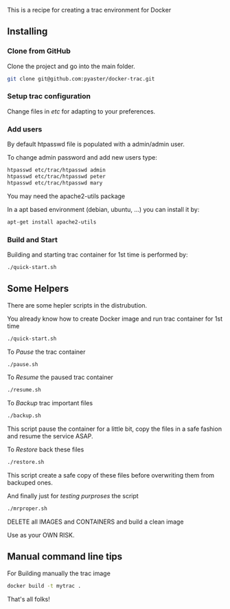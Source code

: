 This is a recipe for creating a trac environment for Docker

## Installing

### Clone from GitHub

Clone the project and go into the main folder.

```bash
git clone git@github.com:pyaster/docker-trac.git
```

### Setup trac configuration

Change files in *etc* for adapting to your preferences. 

### Add users

By default htpasswd file is populated with a admin/admin user.

To change admin password and add new users type:

```bash
htpasswd etc/trac/htpasswd admin
htpasswd etc/trac/htpasswd peter
htpasswd etc/trac/htpasswd mary
```

You may need the apache2-utils package

In a apt based environment (debian, ubuntu, ...) you can install it by:

```bash
apt-get install apache2-utils
```

### Build and Start

Building and starting trac container for 1st time is performed by:

```bash
./quick-start.sh 
```

## Some Helpers

There are some hepler scripts in the distrubution.

You already know how to create Docker image and run trac container for 1st time
```bash
./quick-start.sh 
```

To *Pause* the trac container
```bash
./pause.sh 
```

To *Resume* the paused trac container
```bash
./resume.sh
```

To *Backup* trac important files
```bash
./backup.sh
```
This script pause the container for a little bit, copy the files in a safe fashion and resume the service ASAP.

To *Restore* back these files
```bash
./restore.sh
```
This script create a safe copy of these files before overwriting them from backuped ones.


And finally just for *testing purproses* the script
```bash
./mrproper.sh
```
DELETE all IMAGES and CONTAINERS and build a clean image

Use as your OWN RISK.

## Manual command line tips

For Building manually the trac image

```bash
docker build -t mytrac .
```

That's all folks!

